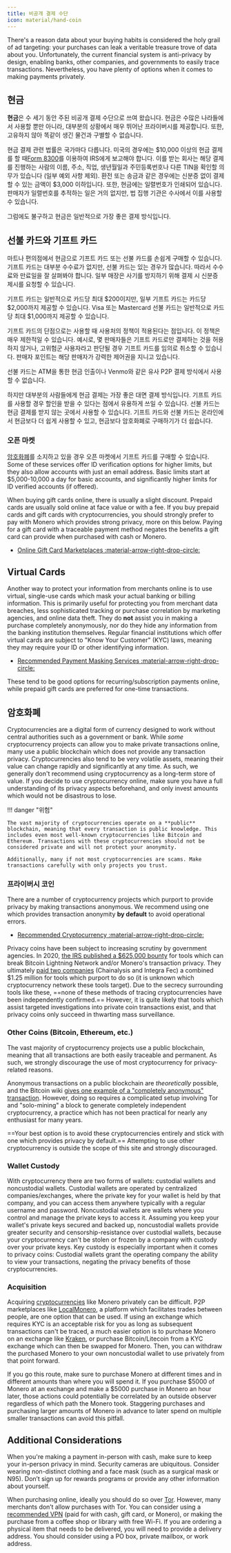 ```yaml
---
title: 비공개 결제 수단
icon: material/hand-coin
---
```


There's a reason data about your buying habits is considered the holy grail of ad targeting: your purchases can leak a veritable treasure trove of data about you. Unfortunately, the current financial system is anti-privacy by design, enabling banks, other companies, and governments to easily trace transactions. Nevertheless, you have plenty of options when it comes to making payments privately.

## 현금

**현금**은 수 세기 동안 주된 비공개 결제 수단으로 쓰여 왔습니다. 현금은 수많은 나라들에서 사용할 뿐만 아니라, 대부분의 상황에서 매우 뛰어난 프라이버시를 제공합니다. 또한, 고유하지 않아 똑같이 생긴 물건과 구별할 수 없습니다.

현금 결제 관련 법률은 국가마다 다릅니다. 미국의 경우에는 $10,000 이상의 현금 결제를 할 때[Form 8300](https://www.irs.gov/businesses/small-businesses-self-employed/form-8300-and-reporting-cash-payments-of-over-10000)를 이용하여 IRS에게 보고해야 합니다. 이를 받는 회사는 해당 결제를 진행하는 사람의 이름, 주소, 직업, 생년월일과 주민등록번호나 다른 TIN을 확인할 의무가 있습니다 (일부 예외 사항 제외). 환전 또는 송금과 같은 경우에는 신분증 없이 결제할 수 있는 금액이 $3,000 이하입니다. 또한, 현금에는 일렬번호가 인쇄되어 있습니다. 판매자가 일렬번호를 추적하는 일은 거의 없지만, 법 집행 기관은 수사에서 이를 사용할 수 있습니다.

그럼에도 불구하고 현금은 일반적으로 가장 좋은 결제 방식입니다.

## 선불 카드와 기프트 카드

마트나 편의점에서 현금으로 기프트 카드 또는 선불 카드를 손쉽게 구매할 수 있습니다. 기프트 카드는 대부분 수수료가 없지만, 선불 카드는 있는 경우가 많습니다. 따라서 수수료와 만료일을 잘 살펴봐야 합니다. 일부 매장은 사기를 방지하기 위해 결제 시 신분증 제시를 요청할 수 있습니다.

기프트 카드는 일반적으로 카드당 최대 $200이지만, 일부 기프트 카드는 카드당 $2,000까지 제공할 수 있습니다. Visa 또는 Mastercard 선불 카드는 일반적으로 카드당 최대 $1,000까지 제공할 수 있습니다.

기프트 카드의 단점으로는 사용할 때 사용처의 정책이 적용된다는 점입니다. 이 정책은 매우 제한적일 수 있습니다. 예시로, 몇 판매자들은 기프트 카드로만 결제하는 것을 허용하지 않거나, 고위험군 사용자라고 판단될 경우 기프트 카드를 임의로 취소할 수 있습니다. 판매자 포인트는 해당 판매자가 강력한 제어권을 지니고 있습니다.

선불 카드는 ATM을 통한 현금 인출이나 Venmo와 같은 유사 P2P 결제 방식에서 사용할 수 없습니다.

하지만 대부분의 사람들에게 현금 결제는 가장 좋은 대면 결제 방식입니다. 기프트 카드를 사용할 경우 할인을 받을 수 있다는 점에서 유용하게 쓰일 수 있습니다. 선불 카드는 현금 결제를 받지 않는 곳에서 사용할 수 있습니다. 기프트 카드와 선불 카드는 온라인에서 현금보다 더 쉽게 사용할 수 있고, 현금보다 암호화폐로 구매하기가 더 쉽습니다.

### 오픈 마켓

[암호화폐](../cryptocurrency.md)를 소지하고 있을 경우 오픈 마켓에서 기프트 카드를 구매할 수 있습니다. Some of these services offer ID verification options for higher limits, but they also allow accounts with just an email address. Basic limits start at $5,000-10,000 a day for basic accounts, and significantly higher limits for ID verified accounts (if offered).

When buying gift cards online, there is usually a slight discount. Prepaid cards are usually sold online at face value or with a fee. If you buy prepaid cards and gift cards with cryptocurrencies, you should strongly prefer to pay with Monero which provides strong privacy, more on this below. Paying for a gift card with a traceable payment method negates the benefits a gift card can provide when purchased with cash or Monero.

- [Online Gift Card Marketplaces :material-arrow-right-drop-circle:](../financial-services.md#gift-card-marketplaces)

## Virtual Cards

Another way to protect your information from merchants online is to use virtual, single-use cards which mask your actual banking or billing information. This is primarily useful for protecting you from merchant data breaches, less sophisticated tracking or purchase correlation by marketing agencies, and online data theft. They do **not** assist you in making a purchase completely anonymously, nor do they hide any information from the banking institution themselves. Regular financial institutions which offer virtual cards are subject to "Know Your Customer" (KYC) laws, meaning they may require your ID or other identifying information.

- [Recommended Payment Masking Services :material-arrow-right-drop-circle:](../financial-services.md#payment-masking-services)

These tend to be good options for recurring/subscription payments online, while prepaid gift cards are preferred for one-time transactions.

## 암호화폐

Cryptocurrencies are a digital form of currency designed to work without central authorities such as a government or bank. While *some* cryptocurrency projects can allow you to make private transactions online, many use a public blockchain which does not provide any transaction privacy. Cryptocurrencies also tend to be very volatile assets, meaning their value can change rapidly and significantly at any time. As such, we generally don't recommend using cryptocurrency as a long-term store of value. If you decide to use cryptocurrency online, make sure you have a full understanding of its privacy aspects beforehand, and only invest amounts which would not be disastrous to lose.

!!! danger "위험"

    The vast majority of cryptocurrencies operate on a **public** blockchain, meaning that every transaction is public knowledge. This includes even most well-known cryptocurrencies like Bitcoin and Ethereum. Transactions with these cryptocurrencies should not be considered private and will not protect your anonymity.
    
    Additionally, many if not most cryptocurrencies are scams. Make transactions carefully with only projects you trust.

### 프라이버시 코인

There are a number of cryptocurrency projects which purport to provide privacy by making transactions anonymous. We recommend using one which provides transaction anonymity **by default** to avoid operational errors.

- [Recommended Cryptocurrency :material-arrow-right-drop-circle:](../cryptocurrency.md#coins)

Privacy coins have been subject to increasing scrutiny by government agencies. In 2020, [the IRS published a $625,000 bounty](https://www.forbes.com/sites/kellyphillipserb/2020/09/14/irs-will-pay-up-to-625000-if-you-can-crack-monero-other-privacy-coins/?sh=2e9808a085cc) for tools which can break Bitcoin Lightning Network and/or Monero's transaction privacy. They ultimately [paid two companies](https://sam.gov/opp/5ab94eae1a8d422e88945b64181c6018/view) (Chainalysis and Integra Fec) a combined $1.25 million for tools which purport to do so (it is unknown which cryptocurrency network these tools target). Due to the secrecy surrounding tools like these, ==none of these methods of tracing cryptocurrencies have been independently confirmed.== However, it is quite likely that tools which assist targeted investigations into private coin transactions exist, and that privacy coins only succeed in thwarting mass surveillance.

### Other Coins (Bitcoin, Ethereum, etc.)

The vast majority of cryptocurrency projects use a public blockchain, meaning that all transactions are both easily traceable and permanent. As such, we strongly discourage the use of most cryptocurrency for privacy-related reasons.

Anonymous transactions on a public blockchain are *theoretically* possible, and the Bitcoin wiki [gives one example of a "completely anonymous" transaction](https://en.bitcoin.it/wiki/Privacy#Example_-_A_perfectly_private_donation). However, doing so requires a complicated setup involving Tor and "solo-mining" a block to generate completely independent cryptocurrency, a practice which has not been practical for nearly any enthusiast for many years.

==Your best option is to avoid these cryptocurrencies entirely and stick with one which provides privacy by default.== Attempting to use other cryptocurrency is outside the scope of this site and strongly discouraged.

### Wallet Custody

With cryptocurrency there are two forms of wallets: custodial wallets and noncustodial wallets. Custodial wallets are operated by centralized companies/exchanges, where the private key for your wallet is held by that company, and you can access them anywhere typically with a regular username and password. Noncustodial wallets are wallets where you control and manage the private keys to access it. Assuming you keep your wallet's private keys secured and backed up, noncustodial wallets provide greater security and censorship-resistance over custodial wallets, because your cryptocurrency can't be stolen or frozen by a company with custody over your private keys. Key custody is especially important when it comes to privacy coins: Custodial wallets grant the operating company the ability to view your transactions, negating the privacy benefits of those cryptocurrencies.

### Acquisition

Acquiring [cryptocurrencies](../cryptocurrency.md) like Monero privately can be difficult. P2P marketplaces like [LocalMonero](https://localmonero.co/), a platform which facilitates trades between people, are one option that can be used. If using an exchange which requires KYC is an acceptable risk for you as long as subsequent transactions can't be traced, a much easier option is to purchase Monero on an exchange like [Kraken](https://kraken.com/), or purchase Bitcoin/Litecoin from a KYC exchange which can then be swapped for Monero. Then, you can withdraw the purchased Monero to your own noncustodial wallet to use privately from that point forward.

If you go this route, make sure to purchase Monero at different times and in different amounts than where you will spend it. If you purchase $5000 of Monero at an exchange and make a $5000 purchase in Monero an hour later, those actions could potentially be correlated by an outside observer regardless of which path the Monero took. Staggering purchases and purchasing larger amounts of Monero in advance to later spend on multiple smaller transactions can avoid this pitfall.

## Additional Considerations

When you're making a payment in-person with cash, make sure to keep your in-person privacy in mind. Security cameras are ubiquitous. Consider wearing non-distinct clothing and a face mask (such as a surgical mask or N95). Don’t sign up for rewards programs or provide any other information about yourself.

When purchasing online, ideally you should do so over [Tor](tor-overview.md). However, many merchants don’t allow purchases with Tor. You can consider using a [recommended VPN](../vpn.md) (paid for with cash, gift card, or Monero), or making the purchase from a coffee shop or library with free Wi-Fi. If you are ordering a physical item that needs to be delivered, you will need to provide a delivery address. You should consider using a PO box, private mailbox, or work address.
